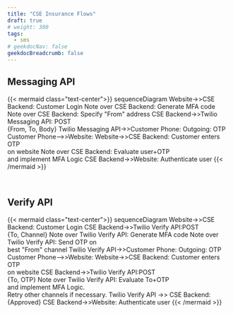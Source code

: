 ```yaml
---
title: "CSE Insurance Flows"
draft: true
# weight: 300
tags:
  - sms
# geekdocNav: false
geekdocBreadcrumb: false
---
```


## Messaging API

{{< mermaid class="text-center">}}
sequenceDiagram
Website->>CSE Backend: Customer Login
Note over CSE Backend: Generate MFA code
Note over CSE Backend: Specify "From" address
CSE Backend->>Twilio Messaging API: POST<br>{From, To, Body}
Twilio Messaging API->>Customer Phone: Outgoing: OTP
Customer Phone-->>Website: 
Website->>CSE Backend: Customer enters OTP<br>on website
Note over CSE Backend: Evaluate user+OTP<br>and implement MFA Logic
CSE Backend->>Website: Authenticate user
{{< /mermaid >}}

<br>


## Verify API

{{< mermaid class="text-center">}}
sequenceDiagram
Website->>CSE Backend: Customer Login
CSE Backend->>Twilio Verify API:POST<br>{To, Channel}
Note over Twilio Verify API: Generate MFA code
Note over Twilio Verify API: Send OTP on<br>best "From" channel
Twilio Verify API->>Customer Phone: Outgoing: OTP
Customer Phone-->>Website: 
Website->>CSE Backend: Customer enters OTP<br>on website
CSE Backend->>Twilio Verify API:POST<br>{To, OTP}
Note over Twilio Verify API: Evaluate To+OTP<br>and implement MFA Logic.<br>Retry other channels if necessary.
Twilio Verify API ->> CSE Backend: {Approved}
CSE Backend->>Website: Authenticate user
{{< /mermaid >}}
